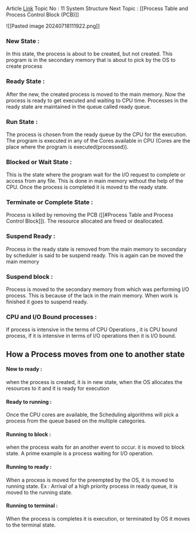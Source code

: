 Article [Link](https://www.geeksforgeeks.org/states-of-a-process-in-operating-systems/)
Topic No : 11 System Structure
Next Topic : [[Process Table and Process Control Block (PCB)]]

![[Pasted image 20240718111922.png]]
### New State :
In this state, the process is about to be created, but not created. This program is in the secondary memory that is about to pick by the OS to create process

### Ready State : 
After the new, the created process is moved to the main memory. Now the process is ready to get executed and waiting to CPU time. Processes in the ready state are maintained in the queue called ready queue.

### Run State : 
The process is chosen from the ready queue by the CPU for the execution. The program is executed in any of the Cores available in CPU (Cores are the place where the program is executed(processed)).

### Blocked or Wait State : 
This is the state where the program wait for the I/O request to complete or access from any file. This is done in main memory without the help of the CPU. Once the process is completed it is moved to the ready state.

### Terminate or Complete State : 
Process is killed by removing the PCB ([[#Process Table and Process Control Block]]). The resource allocated are freed or deallocated.

### Suspend Ready :
Process in the ready state is removed from the main memory to secondary by scheduler is said to be suspend ready. This is again can be moved the main memory

### Suspend block :
Process is moved to the secondary memory from which was performing I/O process. This is because of the lack in the main memory. When work is finished it goes to suspend ready.

### CPU and I/O Bound processes : 
If process is intensive in the terms of CPU Operations , it is CPU bound process, if it is intensive in terms of I/O operations then it is I/O bound.


## How a Process moves from one to another state

#### New to ready :
when the process is created, it is in new state, when the OS allocates the resources to it and it is ready for execution

#### Ready to running :
Once the CPU cores are available, the Scheduling algorithms will pick a process from the queue based on the multiple categories.

#### Running to block :
when the process waits for an another event to occur. it is moved to block state. A prime example is a process waiting for I/O operation.

#### Running to ready :
When a process is moved for the preempted by the OS, it is moved to running state. Ex : Arrival of a high priority process in ready queue, it is moved to the running state.

#### Running to terminal :
When the process is completes it is execution, or terminated by OS it moves to the terminal state.


